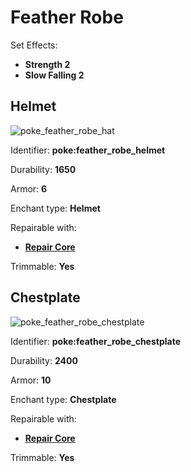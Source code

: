 # Feather Robe

Set Effects:
* **Strength 2**
* **Slow Falling 2**

## Helmet
![poke_feather_robe_hat](https://github.com/ItsMePok/PFE/assets/136857747/bb86439d-d4e6-4410-b3b5-055f10d343d3)

Identifier: **poke:feather_robe_helmet**

Durability: **1650**

Armor: **6**

Enchant type: **Helmet**

Repairable with:
* **[Repair Core](https://github.com/ItsMePok/PFE/wiki/Repair-Core)**

Trimmable: **Yes**

## Chestplate
![poke_feather_robe_chestplate](https://github.com/ItsMePok/PFE/assets/136857747/a08731e8-28b9-4149-86b0-6eee4d8acd1b)

Identifier: **poke:feather_robe_chestplate**

Durability: **2400**

Armor: **10**

Enchant type: **Chestplate**

Repairable with:
* **[Repair Core](https://github.com/ItsMePok/PFE/wiki/Repair-Core)**

Trimmable: **Yes**

